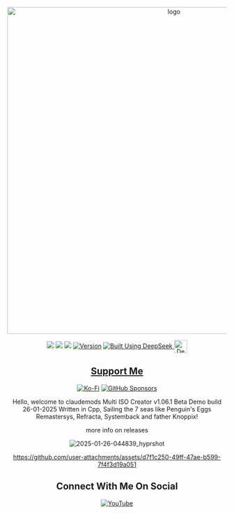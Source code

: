 <p align="center">
    <img width="750" src="https://i.imgur.com/jQOlkyk.png" alt="logo">
</p>

<div align="center">

  <a href="https://www.linux.org" target="_blank"><img src="https://img.shields.io/badge/OS-Linux-e06c75?style=for-the-badge&logo=linux" /></a>
	<a href="https://archlinux.org" target="_blank"><img src="https://img.shields.io/badge/DISTRO-Arch-56b6c2?style=for-the-badge&logo=arch-linux" /></a>
           <a href="https://www.debian.org" target="_blank"><img src="https://img.shields.io/badge/DISTRO-Debian-CE0058?style=for-the-badge&logo=debian-linux" /></a>
[![Version](https://img.shields.io/github/v/release/claudemods/claudemods-multi-iso-konsole-script?color=%230567ff&label=Latest%20Release&style=for-the-badge)](https://github.com/claudemods/claudemods-multi-iso-konsole-script/latest)
  </a>
  <a href="https://chat.deepseek.com/" target="_blank">
  <img src="https://img.shields.io/badge/Built_Using-DeepSeek-blue?style=for-the-badge&logo=deepseek&logoColor=white" alt="Built Using DeepSeek">
  <img src="https://i.postimg.cc/ydBbyvRt/Deepseek.jpg" alt="DeepSeek Logo" style="height: 30px; vertical-align: middle;">
</a>

<div align="center">

## [ Support Me ](https://www.paypal.com/paypalme/claudemods?country.x=GB&locale)

</div>

<div align="center">

[![Ko-Fi](https://img.shields.io/badge/Ko--fi-F16061?style=for-the-badge&label=claudemods&color=3399FF&Linux&logo=ko-fi&logoColor=white)](https://ko-fi.com/claudemods)
[![GitHub Sponsors](https://img.shields.io/badge/sponsor-30363D?style=for-the-badge&label=claudemods&color=A836FF&logo=GitHub-Sponsors&logoColor=#white)](https://github.com/sponsors/claudemods)</div>

<div align="center">
Hello, welcome to claudemods Multi ISO Creator v1.06.1 Beta Demo build 26-01-2025 Written in Cpp,
Sailing the 7 seas like Penguin's Eggs Remastersys, Refracta, Systemback and father Knoppix!

more info on releases



![2025-01-26-044839_hyprshot](https://github.com/user-attachments/assets/c66484eb-7b6c-4c81-b2a2-0dbe641c6e14)



https://github.com/user-attachments/assets/d7f1c250-49ff-47ae-b599-7f4f3d19a051




<div align="center">

<h2 align="center"> Connect With Me On Social </h2>

<div align="center">

[![YouTube](https://img.shields.io/youtube/channel/subscribers/UC6OgAhBq7Ocb5g1bQfVSd0Q?color=ff0000&label=Youtube&logo=youtube&style=palstic)](https://youtube.com/@claudemods)


</div>

<div align="center">

</div>
